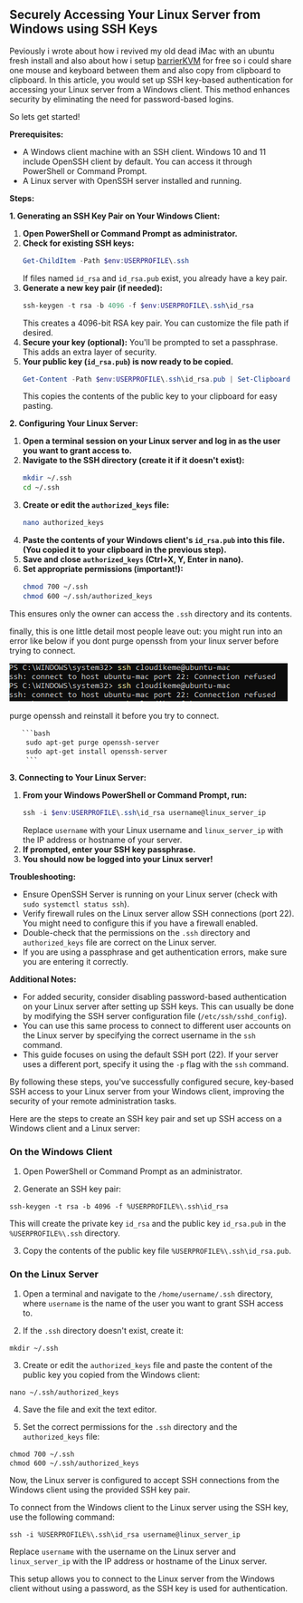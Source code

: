 ## Securely Accessing Your Linux Server from Windows using SSH Keys

Peviously i wrote about how i revived my old dead iMac with an ubuntu fresh install and also about how i setup [barrierKVM](https://github.com/debauchee/barrier) for free so i could share one mouse and keyboard between them and also copy from clipboard to clipboard. In this article, you would set up SSH key-based authentication for accessing your Linux server from a Windows client. This method enhances security by eliminating the need for password-based logins.

So lets get started!

**Prerequisites:**

* A Windows client machine with an SSH client. Windows 10 and 11 include OpenSSH client by default.  You can access it through PowerShell or Command Prompt.
* A Linux server with OpenSSH server installed and running.

**Steps:**

**1. Generating an SSH Key Pair on Your Windows Client:**

   1. **Open PowerShell or Command Prompt as administrator.**
   2. **Check for existing SSH keys:**
       ```powershell
       Get-ChildItem -Path $env:USERPROFILE\.ssh
       ```
       If files named `id_rsa` and `id_rsa.pub` exist, you already have a key pair. 
   3. **Generate a new key pair (if needed):**
       ```powershell
       ssh-keygen -t rsa -b 4096 -f $env:USERPROFILE\.ssh\id_rsa
       ```
       This creates a 4096-bit RSA key pair. You can customize the file path if desired.
   4. **Secure your key (optional):** 
       You'll be prompted to set a passphrase. This adds an extra layer of security.
   5. **Your public key (`id_rsa.pub`) is now ready to be copied.**
       ```powershell
       Get-Content -Path $env:USERPROFILE\.ssh\id_rsa.pub | Set-Clipboard 
       ```
       This copies the contents of the public key to your clipboard for easy pasting. 

**2. Configuring Your Linux Server:**

   1. **Open a terminal session on your Linux server and log in as the user you want to grant access to.**
   2. **Navigate to the SSH directory (create it if it doesn't exist):**
       ```bash
       mkdir ~/.ssh
       cd ~/.ssh
       ```
   3. **Create or edit the `authorized_keys` file:**
       ```bash
       nano authorized_keys 
       ``` 
   4. **Paste the contents of your Windows client's `id_rsa.pub` into this file. (You copied it to your clipboard in the previous step).** 
   5. **Save and close `authorized_keys` (Ctrl+X, Y, Enter in nano).** 
   6. **Set appropriate permissions (important!):**
       ```bash
       chmod 700 ~/.ssh
       chmod 600 ~/.ssh/authorized_keys
       ```

This ensures only the owner can access the `.ssh` directory and its contents.

finally, this is one little detail most people leave out: you might run into an error like below if you dont purge openssh from your linux server before trying to connect.

![alt text](ssh-no-purge-error.png)





purge openssh and reinstall it before you try to connect.



       ```bash
        sudo apt-get purge openssh-server
        sudo apt-get install openssh-server
        ```

**3. Connecting to Your Linux Server:**

   1. **From your Windows PowerShell or Command Prompt, run:**
       ```powershell
       ssh -i $env:USERPROFILE\.ssh\id_rsa username@linux_server_ip 
       ```
       Replace `username` with your Linux username and `linux_server_ip` with the IP address or hostname of your server.
   2. **If prompted, enter your SSH key passphrase.**
   3. **You should now be logged into your Linux server!**



**Troubleshooting:**

* Ensure OpenSSH Server is running on your Linux server (check with `sudo systemctl status ssh`).
* Verify firewall rules on the Linux server allow SSH connections (port 22). You might need to configure this if you have a firewall enabled. 
* Double-check that the permissions on the `.ssh` directory and `authorized_keys` file are correct on the Linux server.
* If you are using a passphrase and get authentication errors, make sure you are entering it correctly.

**Additional Notes:**

* For added security, consider disabling password-based authentication on your Linux server after setting up SSH keys. This can usually be done by modifying the SSH server configuration file (`/etc/ssh/sshd_config`).
* You can use this same process to connect to different user accounts on the Linux server by specifying the correct username in the `ssh` command. 
* This guide focuses on using the default SSH port (22). If your server uses a different port, specify it using the `-p` flag with the `ssh` command. 

By following these steps, you've successfully configured secure, key-based SSH access to your Linux server from your Windows client, improving the security of your remote administration tasks. 








Here are the steps to create an SSH key pair and set up SSH access on a Windows client and a Linux server:

### On the Windows Client

1. Open PowerShell or Command Prompt as an administrator.

2. Generate an SSH key pair:

```
ssh-keygen -t rsa -b 4096 -f %USERPROFILE%\.ssh\id_rsa
```

This will create the private key `id_rsa` and the public key `id_rsa.pub` in the `%USERPROFILE%\.ssh` directory.

3. Copy the contents of the public key file `%USERPROFILE%\.ssh\id_rsa.pub`.

### On the Linux Server

1. Open a terminal and navigate to the `/home/username/.ssh` directory, where `username` is the name of the user you want to grant SSH access to.

2. If the `.ssh` directory doesn't exist, create it:

```
mkdir ~/.ssh
```

3. Create or edit the `authorized_keys` file and paste the content of the public key you copied from the Windows client:

```
nano ~/.ssh/authorized_keys
```

4. Save the file and exit the text editor.

5. Set the correct permissions for the `.ssh` directory and the `authorized_keys` file:

```
chmod 700 ~/.ssh
chmod 600 ~/.ssh/authorized_keys
```

Now, the Linux server is configured to accept SSH connections from the Windows client using the provided SSH key pair.

To connect from the Windows client to the Linux server using the SSH key, use the following command:

```
ssh -i %USERPROFILE%\.ssh\id_rsa username@linux_server_ip
```

Replace `username` with the username on the Linux server and `linux_server_ip` with the IP address or hostname of the Linux server.

This setup allows you to connect to the Linux server from the Windows client without using a password, as the SSH key is used for authentication.
